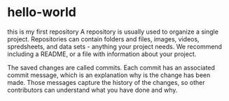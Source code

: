 # hello-world
this is my first repository
A repository is usually used to organize a single project.
Repositories can contain folders and files, images, videos, spredsheets, and data sets - anything your project needs.
We recommend including a README, or a file with information about your project.



The saved changes are called commits. Each commit has an associated commit message, which is an explanation why is the change has been made. Those messages capture the history of the changes, so other contributors can understand what you have done and why.

